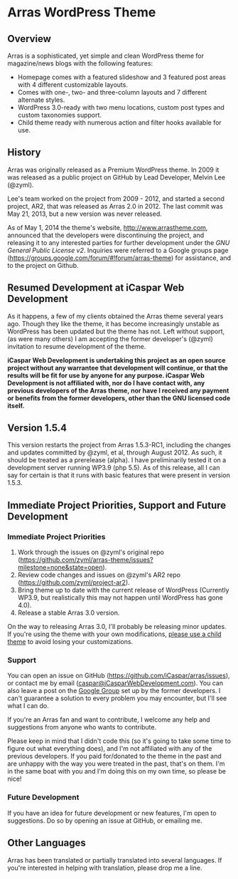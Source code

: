 # Arras WordPress Theme

## Overview
Arras is a sophisticated, yet simple and clean WordPress theme for magazine/news blogs with the following features:

* Homepage comes with a featured slideshow and 3 featured post areas with 4 different customizable layouts.
* Comes with one-, two- and three-column layouts and 7 different alternate styles.
* WordPress 3.0-ready with two menu locations, custom post types and custom taxonomies support.
* Child theme ready with numerous action and filter hooks available for use.

## History
Arras was originally released as a Premium WordPress theme.
In 2009 it was released as a public project on GitHub by Lead Developer, Melvin Lee (@zyml).

Lee's team worked on the project from 2009 - 2012, and started a second project, AR2, that was released as Arras 2.0 in 2012.
The last commit was May 21, 2013, but a new version was never released.

As of May 1, 2014 the theme's website, http://www.arrastheme.com, announced that the developers were discontinuing the project, and releasing it to any interested parties for further development under the *GNU General Public License v2*. Inquiries were referred to a Google groups page (https://groups.google.com/forum/#!forum/arras-theme) for assistance, and to the project on Github.

## Resumed Development at iCaspar Web Development
As it happens, a few of my clients obtained the Arras theme several years ago. Though they like the theme, it has become increasingly unstable as WordPress has been updated but the theme has not. Left without support, (as were many others) I am accepting the former developer's (@zyml) invitation to resume development of the theme.

**iCaspar Web Development is undertaking this project as an open source project without any warrantee that development will continue, or that the results will be fit for use by anyone for any purpose. iCaspar Web Development is not affiliated with, nor do I have contact with, any previous developers of the Arras theme, nor have I received any payment or benefits from the former developers, other than the GNU licensed code itself.**

## Version 1.5.4
This version restarts the project from Arras 1.5.3-RC1, including the changes and updates committed by @zyml, et al, through August 2012. As such, it should be treated as a prerelease (alpha).
I have preliminarily tested it on a development server running WP3.9 (php 5.5). As of this release, all I can say for certain is that it runs with basic features that were present in version 1.5.3.

## Immediate Project Priorities, Support and Future Development
### Immediate Project Priorities
1. Work through the issues on @zyml's original repo (https://github.com/zyml/arras-theme/issues?milestone=none&state=open).
2. Review code changes and issues on @zyml's AR2 repo (https://github.com/zyml/project-ar2).
3. Bring theme up to date with the current release of WordPress (Currently WP3.9, but realistically this may not happen until WordPress has gone 4.0).
4. Release a stable Arras 3.0 version.

On the way to releasing Arras 3.0, I'll probably be releasing minor updates. If you're using the theme with your own modifications, [please use a child theme](http://codex.wordpress.org/Child_Themes) to avoid losing your customizations.

### Support
You can open an issue on GitHub (https://github.com/iCaspar/arras/issues), or contact me by email (caspar@iCasparWebDevelopment.com). You can also leave a post on the [Google Group](https://groups.google.com/forum/#!forum/arras-theme) set up by the former developers. I can't guarantee a solution to every problem you may encounter, but I'll see what I can do.

If you're an Arras fan and want to contribute, I welcome any help and suggestions from anyone who wants to contribute.

Please keep in mind that I didn't code this (so it's going to take some time to figure out what everything does), and I'm not affiliated with any of the previous developers. If you paid for/donated to the theme in the past and are unhappy with the way you were treated in the past, that's on them. I'm in the same boat with you and I'm doing this on my own time, so please be nice!

### Future Development
If you have an idea for future development or new features, I'm open to suggestions. Do so by opening an issue at GitHub, or emailing me.

## Other Languages
Arras has been translated or partially translated into several languages. If you're interested in helping with translation, please drop me a line.